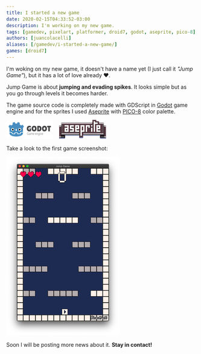 ```yaml
---
title: I started a new game
date: 2020-02-15T04:33:52-03:00
description: I'm working on my new game.
tags: [gamedev, pixelart, platformer, droid7, godot, aseprite, pico-8]
authors: [juancolacelli]
aliases: [/gamedev/i-started-a-new-game/]
games: [droid7]
---
```


I'm woking on my new game, it doesn't have a name yet (I just call it _"Jump Game"_), but it has a lot of love already &hearts;.

Jump Game is about **jumping and evading spikes**. It looks simple but as you go through levels it becomes harder.

The game source code is completely made with GDScript in [Godot](https://godotengine.org) game engine and for the sprites I used [Aseprite](https://aseprite.org/) with [PICO-8](https://lospec.com/palette-list/pico-8) color palette.

![Godot](godot.png) &nbsp;&nbsp; ![Aseprite](aseprite.png)

Take a look to the first game screenshot:

![Game screenshot](screenshot.png)

Soon I will be posting more news about it. **Stay in contact!**
